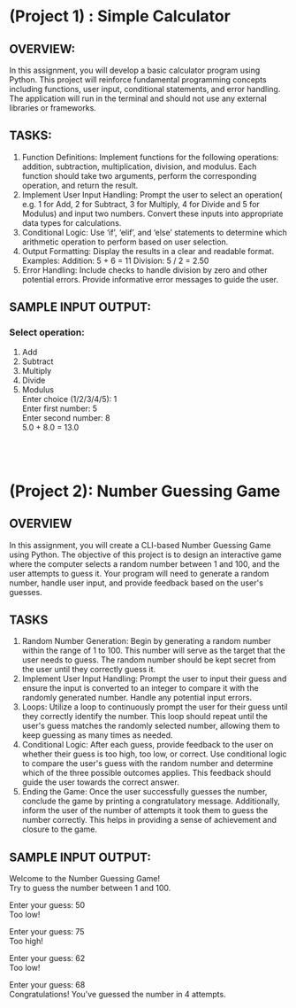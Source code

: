 # (Project 1) : Simple Calculator

## OVERVIEW:

In this assignment, you will develop a basic calculator program using Python. This project
will reinforce fundamental programming concepts including functions, user input,
conditional statements, and error handling. The application will run in the terminal and
should not use any external libraries or frameworks.

## TASKS:

1. Function Definitions: Implement functions for the following operations: addition,
   subtraction, multiplication, division, and modulus. Each function should take two
   arguments, perform the corresponding operation, and return the result.
2. Implement User Input Handling: Prompt the user to select an operation( e.g. 1
   for Add, 2 for Subtract, 3 for Multiply, 4 for Divide and 5 for Modulus) and input two
   numbers. Convert these inputs into appropriate data types for calculations.
3. Conditional Logic: Use ‘if’, ‘elif’, and ‘else’ statements to determine which
   arithmetic operation to perform based on user selection.
4. Output Formatting: Display the results in a clear and readable format. Examples:
   Addition: 5 + 6 = 11
   Division: 5 / 2 = 2.50
5. Error Handling: Include checks to handle division by zero and other potential
   errors. Provide informative error messages to guide the user.

## SAMPLE INPUT OUTPUT:

### Select operation:

1. Add
2. Subtract
3. Multiply
4. Divide
5. Modulus
   <br>Enter choice (1/2/3/4/5): 1
   <br>Enter first number: 5
   <br>Enter second number: 8
   <br>5.0 + 8.0 = 13.0
   <br>
   <br>
   <br>
   <br>

# (Project 2): Number Guessing Game

## OVERVIEW

In this assignment, you will create a CLI-based Number Guessing Game using Python. The
objective of this project is to design an interactive game where the computer selects a
random number between 1 and 100, and the user attempts to guess it. Your program will
need to generate a random number, handle user input, and provide feedback based on the
user's guesses.

## TASKS

1. Random Number Generation: Begin by generating a random number within the
   range of 1 to 100. This number will serve as the target that the user needs to guess.
   The random number should be kept secret from the user until they correctly guess it.
2. Implement User Input Handling: Prompt the user to input their guess and ensure
   the input is converted to an integer to compare it with the randomly generated
   number. Handle any potential input errors.
3. Loops: Utilize a loop to continuously prompt the user for their guess until they
   correctly identify the number. This loop should repeat until the user's guess matches
   the randomly selected number, allowing them to keep guessing as many times as
   needed.
4. Conditional Logic: After each guess, provide feedback to the user on whether their
   guess is too high, too low, or correct. Use conditional logic to compare the user's
   guess with the random number and determine which of the three possible outcomes
   applies. This feedback should guide the user towards the correct answer.
5. Ending the Game: Once the user successfully guesses the number, conclude the
   game by printing a congratulatory message. Additionally, inform the user of the
   number of attempts it took them to guess the number correctly. This helps in
   providing a sense of achievement and closure to the game.

## SAMPLE INPUT OUTPUT:

Welcome to the Number Guessing Game!
<br>Try to guess the number between 1 and 100.

Enter your guess: 50
<br>Too low!

Enter your guess: 75
<br>Too high!

Enter your guess: 62
<br>Too low!

Enter your guess: 68
<br>Congratulations! You've guessed the number in 4 attempts.
